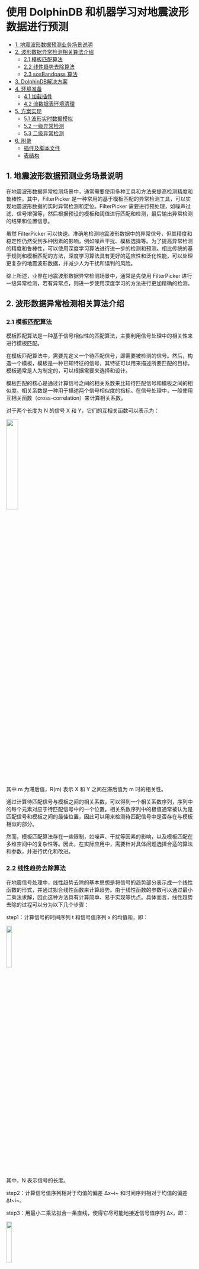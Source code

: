 # 使用 DolphinDB 和机器学习对地震波形数据进行预测
- [1. 地震波形数据预测业务场景说明](#1-地震波形数据预测业务场景说明)
- [2. 波形数据异常检测相关算法介绍](#2-波形数据异常检测相关算法介绍)
	- [2.1 模板匹配算法](#21-模板匹配算法)
	- [2.2 线性趋势去除算法](#22-线性趋势去除算法)
	- [2.3 sosBandpass 算法](#23-sosbandpass-算法)
- [3. DolphinDB解决方案](#3-dolphindb解决方案)
- [4. 环境准备](#4-环境准备)
	- [4.1 加载插件](#41-加载插件)
	- [4.2 流数据表环境清理](#42-流数据表环境清理)
- [5. 方案实现](#5-方案实现)
	- [5.1 波形实时数据模拟](#51-波形实时数据模拟)
	- [5.2 一级异常检测](#52-一级异常检测)
	- [5.3 二级异常检测](#53-二级异常检测)
- [6. 附录](#6-附录)
	- [插件及脚本文件](#插件及脚本文件)
	- [表结构](#表结构)


## 1. 地震波形数据预测业务场景说明

在地震波形数据异常检测场景中，通常需要使用多种工具和方法来提高检测精度和鲁棒性。其中，FilterPicker 是一种常用的基于模板匹配的异常检测工具，可以实现地震波形数据的实时异常检测和定位。FilterPicker 需要进行预处理，如噪声过滤、信号增强等，然后根据预设的模板和阈值进行匹配和检测，最后输出异常检测的结果和位置信息。

虽然 FilterPicker 可以快速、准确地检测地震波形数据中的异常信号，但其精度和稳定性仍然受到多种因素的影响，例如噪声干扰、模板选择等。为了提高异常检测的精度和鲁棒性，可以使用深度学习算法进行进一步的检测和预测。相比传统的基于规则和模板匹配的方法，深度学习算法具有更好的适应性和泛化性能，可以处理更复杂的地震波形数据，并减少人为干扰和误判的风险。

综上所述，业界在地震波形数据异常检测场景中，通常是先使用 FilterPicker 进行一级异常检测，若有异常点，则进一步使用深度学习的方法进行更加精确的检测。

## 2. 波形数据异常检测相关算法介绍

### 2.1 模板匹配算法

模板匹配算法是一种基于信号相似性的匹配算法，主要利用信号处理中的相关性来进行模板匹配。

在模板匹配算法中，需要先定义一个待匹配信号，即需要被检测的信号。然后，构造一个模板，模板是一种已知特征的信号，其特征可以用来描述所要匹配的目标。模板通常是人为制定的，可以根据需要来选择和设计。

模板匹配的核心是通过计算信号之间的相关系数来比较待匹配信号和模板之间的相似度。相关系数是一种用于描述两个信号相似度的指标。在信号处理中，一般使用互相关函数（cross-correlation）来计算相关系数。

对于两个长度为 N 的信号 X 和 Y，它们的互相关函数可以表示为：

<img src="./images/Earthquake_Prediction_with_DolphinDB_and_Machine_Learning/2_1.png" width=25%>

其中 m 为滞后值，R(m) 表示 X 和 Y 之间在滞后值为 m 时的相关性。

通过计算待匹配信号与模板之间的相关系数，可以得到一个相关系数序列，序列中的每个元素对应于待匹配信号中的一个位置。相关系数序列中的极值通常被认为是匹配信号和模板之间的最佳位置，因此可以用来检测待匹配信号中是否存在与模板相似的部分。

然而，模板匹配算法存在一些限制，如噪声、干扰等因素的影响，以及模板匹配在多维空间中的复杂性等。因此，在实际应用中，需要针对具体问题选择合适的算法和参数，并进行优化和改进。

### 2.2 线性趋势去除算法

在地震信号处理中，线性趋势去除的基本思想是将信号的趋势部分表示成一个线性函数的形式，并通过拟合线性函数来计算趋势。由于线性函数的参数可以通过最小二乘法求解，因此这种方法具有计算简单、易于实现等优点。具体而言，线性趋势去除的过程可以分为以下几个步骤：

step1：计算信号的时间序列 t 和信号值序列 x 的均值和，即：

<img src="./images/Earthquake_Prediction_with_DolphinDB_and_Machine_Learning/2_2.png" width=17%>

其中，N 表示信号的长度。

step2：计算信号值序列相对于均值的偏差 Δx~i~ 和时间序列相对于均值的偏差 Δt~i~。

step3：用最小二乘法拟合一条直线，使得它尽可能地接近信号值序列 Δx，即：

<img src="./images/Earthquake_Prediction_with_DolphinDB_and_Machine_Learning/2_3.png" width=17%>

其中，a 和 b 是拟合直线的斜率和截距，ε~i~ 是误差项。

step4：计算拟合直线的值 y~i~，即：

<img src="./images/Earthquake_Prediction_with_DolphinDB_and_Machine_Learning/2_4.png" width=14%>

step5：将信号的趋势部分去除，得到去趋势后的信号，即：

<img src="./images/Earthquake_Prediction_with_DolphinDB_and_Machine_Learning/2_5.png" width=12%>

### 2.3 sosBandpass 算法

sosBandpass 是一种数字信号处理算法，用于对地震数据进行带通滤波。其原理是使用一组二阶 IIR 滤波器级联，实现对地震数据在指定频率范围内的滤波，同时保留原始信号的相位信息。

具体地，sosBandpass 算法使用了一组二阶 IIR 滤波器级联的结构，也称为“串联二阶段滤波器”（Second-Order Sections Filter，SOS Filter）。每个二阶 IIR 滤波器的传递函数可以表示为：

<img src="./images/Earthquake_Prediction_with_DolphinDB_and_Machine_Learning/2_6.png" width=20%>

其中 z 是单位圆上的复变量，b~0~ b~1~, b~2~, a~1~, a~2~ 是滤波器的系数。通过调整这些系数的值，可以实现不同类型的滤波器，例如低通滤波器、高通滤波器和带通滤波器等。

对于一个带通滤波器，其通带范围可以表示为 [flow, fhigh]，其中 flow 和 fhigh 分别表示低频和高频截止频率。在 sosBandpass 算法中，通带范围被分成若干个子段，每个子段对应一个二阶 IIR 滤波器。假设通带范围被分成了 N 个子段，那么 sosBandpass 算法可以表示为：

<img src="./images/Earthquake_Prediction_with_DolphinDB_and_Machine_Learning/2_7.png" width=25%>

其中 x[n] 表示原始地震数据，y[n] 表示滤波后的地震数据。设 H~i~(z) 表示第 i 个二阶 IIR 滤波器的输出，可以表示为：

<img src="./images/Earthquake_Prediction_with_DolphinDB_and_Machine_Learning/2_8.png" width=25%>

其中，b~i,0~ ，b~i,1~，b~i,2~，a~i,1~， a~i,2~ 是第 i 个二阶 IIR 滤波器的系数。

## 3. DolphinDB解决方案

<img src="./images/Earthquake_Prediction_with_DolphinDB_and_Machine_Learning/3_1.png" width=55%>

- 实时流接入：流数据表是 DolphinDB 设计专门用于应对实时流数据存储与计算的内存表。具备吞吐量大，低延迟的优点，支持持久化，支持高可用。
- 流数据发布、订阅与消费：DolphinDB 流数据模块采用“发布-订阅-消费”的模式。流数据首先注入流数据表中，通过流数据表来发布数据，数据节点或者第三方的应用可以通过 DolphinDB 脚本或 API 来订阅及消费流数据。
- FilterPicker 插件：FilterPicker 是一种自动地震信号检测工具，可以从大量地震数据中自动检测和识别地震信号。它主要应用于地震预警、地震监测、地震研究等领域。DolphinDB 开发了对应的 FilterPicker 插件，根据该插件，可在 DolphinDB 内调用模板匹配算法，实现对地震波数据的处理，输出其中的突峭点。
- RTSeis 插件：RTSeis 是一个基于 Python 的实时地震数据处理包，包括地震数据的读取、处理、滤波、台阵响应的移除和地震事件检测等。DolphinDB 开发了对应的 RTSeis 插件，根据该插件，可以对波形数据进行 sosBandPass 滤波处理。
- TensorFlow 插件：用户可以使用 TensorFlow 框架将训练好的模型导出成 .pb 文件，在 DolphinDB 中通过 TensorFlow 插件调用该模型进行预测。

技术架构图中，DolphinDB 流数据表接收外部地震计产生的实时流数据，调用 FilterPicker 插件中的模板匹配算法对实时数据进行一级异常检测，对于异常点，先进行去趋势、滤波处理，再将结果归一化，最后调用 TensorFlow 插件进行预测，输出异常检测结果。

## 4. 环境准备

本节主要内容为加载插件、创建流数据表等，是后续波形实时数据模拟、异常检测的前备工作。

### 4.1 加载插件

为实现波形数据异常检测，DolphinDB 开发了对应的插件，见[附录](#插件及脚本文件)（目前只提供离线版，插件正式发布后会提供下载链接）。下载插件，在 *plugins* 目录下建立 *filterpicker*、*rtseis*、*tf* 三个文件夹，将插件解压到对应的文件夹里。

注意：添加环境变量前需关闭 DolphinDB Server。

Linux 添加环境变量：

```
export LD_LIBRARY_PATH=<YOUR DolphinDB Dir>/server/plugins/rtseis/:$LD_LIBRARY_PATH
export LD_LIBRARY_PATH=<YOUR DolphinDB Dir>/server/plugins/tf/:$LD_LIBRARY_PATH
```

启动 DolphinDB Server，通过 `loadPlugin()` 函数加载插件

```
try{ loadPlugin("./plugins/filterpicker/PluginFilterPicker.txt") }catch(ex){print(ex) }
try{ loadPlugin("./plugins/rtseis/PluginRTSeis.txt") }catch(ex){print(ex) }
try{ loadPlugin("./plugins/tf/PluginTf.txt") }catch(ex){print(ex) }
```

### 4.2 流数据表环境清理

清理流数据表之前需要取消订阅，通过 `unsubscribeTable()` 函数取消订阅，然后再通过 `dropStream()` 函数删除流数据表：

```
unsubscribeTable(tableName = "dataStream", actionName="filterPickerPredict");go
unsubscribeTable(tableName = "pickerStream",actionName="tensorFlowPredict");go
try{dropStreamTable("dataStream")}catch(ex){print(ex)}
try{dropStreamTable("pickerStream")}catch(ex){print(ex)}
try{dropStreamTable("tensorStream")}catch(ex){print(ex)}
```

以 `enableTableShareAndPersistence()` 函数创建流数据共享表并持久化：

```
  //dataStream，接收波形实时流数据
enableTableShareAndPersistence(table=streamTable(1000000:0, `tagid`ts`data, [INT,TIMESTAMP, INT]), tableName=`dataStream, cacheSize=1000000);
  //pickerStream
enableTableShareAndPersistence(table=streamTable(100000:0, `ts`id, [TIMESTAMP,INT]), tableName=`pickerStream, cacheSize=1000000);
  //tensorStream
enableTableShareAndPersistence(table=streamTable(100000:0, `ts`id, [TIMESTAMP, INT]), tableName=`tensorStream, cacheSize=1000000);
```

创建分布式数据库和维度表：

```
if(existsDatabase("dfs://seis01")) dropDatabase("dfs://seis01");
  //创建分布式数据库
create database "dfs://seis01" partitioned by VALUE(1..10), engine='TSDB'
  //创建维度表
create table "dfs://seis01"."tagInfo"(
	xfdsn SYMBOL,
	net SYMBOL,
	sta SYMBOL,
	loc SYMBOL,
	chn SYMBOL,
	id INT[compress="delta"]
)
sortColumns=[`id];
  //向维度表插入数据
net = ["ZJ","YN","XZ","XJ","TJ"]
sta = ["A0001","A0002","A0003","A0004","A0005","A0006","B0001","B0002","B0003","C0001"]
tmp = `EIE`EIN`EIZ
netList = stretch(net,150)
staList = take(stretch(sta,30),150)
locList = take(`40,150)
chn = take(tmp,150)
colt =   array(STRING)
for(i in 0..(chn.size()-1)){
	colt.append!( chn[i].split()[0] + "_" + chn[i].split()[1] + "_" +chn[i].split()[2] )
}
xfdsn = "XFDSN:"+netList+"_"+staList+"_"+locList+"_"+colt
t = table(xfdsn,netList as net,staList as sta,locList as loc,chn,1..150 as id)
loadTable( "dfs://seis01","tagInfo").append!(t);
```

## 5. 方案实现

本章包括以下内容

- 波形实时数据模拟
- 一级异常检测
- 二级异常检测

### 5.1 波形实时数据模拟

实际生产环境中每个通道每10毫秒采集一次数据，每个台站有三个通道。以下代码模拟了三个台站的波形实时数据：

```
/*
 * 模拟实时数据
 */
def insertIntoDataStream(){
	do{
		tagidList = 1 2 3 4 5 6 7 8 9
		ts = now()+(0..400)*10
		t = table(stretch(tagidList,3600)as tagid,take(ts,3600) as ts,randNormal(-2500, 1000, 3600) as data)
		objByName(`dataStream).append!(t)
		sleep(3500)
	}while(true)
}
jobId = submitJob("simulate","simulate",insertIntoDataStream);
//通过以下方式取消Job
//cancelJob(jobId)
```

### 5.2 一级异常检测

通过 `subscribe()` 函数订阅实时数据，进行一级异常检测，处理逻辑及代码如下所示：

step1：将实时数据按照 tagid 分组

step2：对每一 tagid，调用 `filterPicker::createFilterPicker()` 函数创建 filter handler

step3：调用 `filterPicker::filerPicker(pickerPtr, timeCol, dataCol, [fixedSize])` 函数进行模板匹配，得到突峭点。其中，各个参数含义如下所示：

- pickerPtr：每一 tagid 对应的 filter handler；
- timeCol：每一 tagid 对应的时间列；
- dataCol：每一 tagid 对应的采样值；
- fixedSize：批计算数据量大小，若数据不足 fixedSize，会累积到下次凑足 fixedSize 再进行计算

其中，突峭点算法参考 [ALomax - FilterPicker - a general purpose, broad-band, phase detector and picker](http://alomax.free.fr/FilterPicker/) 

```
/*
 *一级异常检测处理函数
 *计算波形实时数据中的突峭时间点
 *返回值为突峭时间点和通道id
 */
def pickerHandler(mutable pickerSt, mutable res, vz, msg){
	tags=groups(msg[`tagid]) //按tagid分组
	for (tag in tags.keys()){
		re=res[tag]
		if(re==NULL){
			//创建filter handler
			re= filterPicker::createFilterPicker()
			res[tag]=re
		}
		//将数据传入filterPicker进行计算
		vt=filterPicker::filterPicker(re,msg[tags[tag]][`ts], msg[tags[tag]][`data].float(), 1000)
		if(vt.size()>0){
			vid=take(tag,vt.size())
			pickerSt.append!(table(vt as ts,vid as id))
		}
	}
}

vz=exec id from loadTable("dfs://seis01","tagInfo") where chn ilike("%z") //只需要计算Z分量的数据
res=dict(INT, ANY)
//订阅dataStream，进行一级异常检测，异常检测结果输出到filterStream中
subscribeTable(tableName = "dataStream", actionName="filterPickerPredict", offset=-1,handler=pickerHandler{objByName("pickerStream"), res, vz, }, msgAsTable=true, batchSize = 2000, throttle=1,reconnect=true)
```

一级异常检测结果样例如下所示：

|           ts            |  id  |
| :---------------------: | :--: |
| 2023.04.20T14:37:57.838 |  1   |

上述异常时间点前后几秒内的采样数据如下：

| tagid |           ts            | data  |
| :---: | :---------------------: | :---: |
|   …   |            …            |   …   |
|   1   | 2023.04.20T14:37:57.797 | -3120 |
|   1   | 2023.04.20T14:37:57.807 | -3005 |
|   1   | 2023.04.20T14:37:57.818 | -521  |
|   1   | 2023.04.20T14:37:57.828 | -3886 |
|   1   | 2023.04.20T14:37:57.838 | 1441  |
|   1   | 2023.04.20T14:37:57.848 | 1220  |
|   1   | 2023.04.20T14:37:57.858 | -974  |
|   1   | 2023.04.20T14:37:57.868 | -396  |
|   1   | 2023.04.20T14:37:57.878 | -943  |
|   …   |            …            |   …   |

从采样数据来看，“2023.04.20T14:37:57.838”时间点前后振幅明显变大，确实是一个突峭点。

### 5.3 二级异常检测

通过 `subscribe()` 函数订阅 pickerStream，进行去趋势、滤波、归一化以及二级异常检测，处理逻辑及代码如下所示：

step1：调用 `tf::load(modelFileName, inputName, outputName, [shape])` 函数导入训练好的 TensorFlow 模型（本文使用的深度学习模型不方便对外提供，读者需自行训练模型并调用）。其中各参数含义如下：

- *modelFileName*：模型路径。如果是 keras 生成的 h5 格式的模型文件，可用 [Keras to TensorFlow](https://github.com/amir-abdi/keras_to_tensorflow) 将 h5 格式的模型文件转成 TensorFlow 的 pb 文件后再进行加载。
- *inputName*：模型中输入节点名称，如果不知道，可用[附录](#插件及脚本文件)的 *printTensorName.py* 文件进行打印，输出的第一个即为输入节点名称。
- *outputName*：模型中输出节点名称，如果不知道，可用[附录](#插件及脚本文件)的 *printTensorName.py* 文件进行打印，输出的最后一个即为输出节点名称。
- *shape*：N 维 (N>=3) 数组的 shape，当 N>=3 时才需要提供，类型为 int 类型的 vector，如[3, 5, 8]表示 *shape* 为3×5×8。如果提供了 *shape*，后面用于预测的 data 请使用 `flatten(x)` 函数转成的一维向量。

step2：提取突峭点前后两秒内三分量数据

step3：剔除趋势成分(本文将趋势视为线性的，采用最小二乘法估计线性函数的参数)

step4：调用 `rtseis::sosBandPass(x, nTaps, f_min, f_max, windowType, fsamp, ripple)` 函数对三通道数据进行 sosBandPass 变换。其中，各个参数含义如下所示：

- *x*：需要处理的数据
- *nTaps*：筛选器参数
- *f_min*：最低频率
- *f_max*：最高频率
- *windowType*：窗口类型，0-3分别代表 BUTTERWORTH，BESSEL，CHEBYSHEV1，CHEBYSHEV2
- *fsamp*：采样频率
- *ripple*：windowType 为2或3时的波纹大小

step5：先对滤波数据进行归一化处理，然后调用 `tf::predict(model, data)` 函数进行预测，当预测概率 prob_P 或者 prob_s 的概率大于0.9时，认为该段信号很可能是地震波 P 波或者 S 波信号，然后输出对应的 filterpicker 的突峭点。其中，`tf::predict(model, data)` 各参数含义如下所示：

- *model*：tensorflow 的 model，为 `tf::load()` 函数的返回值
- *data*：需要预测的数据，仅支持同种数据类型的 matrix、vector、table 或者 dictionary。如果在 `tf::load()` 时提供了 *shape* 参数，则 *data* 必须为使用 `flatten(x)` 函数转成的一维向量。

```
def tensorHandler(mutable tensorSt, mutable infoTable, mutable model, mutable cache, msg){
	if(msg.type()!=0) cache.append!(msg)	
	if(cache.size()==0) return
	currTime = now() - 2000
	outed = select * from cache where timestamp  < currTime
	for(s in outed){
		//获取同个台站id信息
		info = select net,sta,loc from infoTable where id == s[`id]
		netInfo = info[`net][0]
		staInfo = info[`sta][0]
		bhzInfo = info[`loc][0]
		bheId = exec id from infoTable where net == netInfo and sta == staInfo and loc == bhzInfo and ilike(chn,"%e")
		bhnId = exec id from infoTable where net == netInfo and sta == staInfo and loc == bhzInfo and ilike(chn,"%n")
		bhzId = exec id from infoTable where net == netInfo and sta == staInfo and loc == bhzInfo and ilike(chn,"%z")
		//获取三个分量数据
		begT = timestamp(s[`timestamp] - 2000)
		endT = timestamp(s[`timestamp] + 1999)
		ve = exec data from dataStream where tagid ==bheId[0] and ts between(begT:endT)
		vn = exec data from dataStream where tagid ==bhnId[0] and ts between(begT:endT)
		vz = exec data from dataStream where tagid ==bhzId[0] and ts between(begT:endT)
		if(ve.size()==  400 && vn.size() ==  400 && vz.size() ==  400) {
			//去趋势
			tem = ols(vn, 0..399)
			bhn = vn - (tem[0] + tem[1]*0..399)
			tem = ols(ve, 0..399)
			bhe = ve - (tem[0] + tem[1]*0..399)
			tem = ols(vz, 0..399)
			bhz = vz - (tem[0] + tem[1]*0..399)
			//滤波
			bhn = rtseis::sosBandPass(bhn,4,3.0,20.0,0,100.0,0.0);
			bhe = rtseis::sosBandPass(bhe,4,3.0,20.0,0,100.0,0.0);
			bhz = rtseis::sosBandPass(bhz,4,3.0,20.0,0,100.0,0.0);
			m = matrix(bhn,bhe,bhz)
			//矩阵数据归一化
			m1 = m / max(max(abs(m)))
			//输入模型进行预测, ts返回值为预测结果
			ts = tf::predict(model, float(m1))
			//prob_p 是P波的概率，prob_S是S波概率, prob_N是噪声的概率。
			prob_P = ts[0]
			prob_S = ts[1]
			prob_N = ts[2]
			if(prob_P > 0.90 || prob_S > 0.90){
				tensorSt.append!(table(s[`timestamp] as timestamp, s[`id] as id))
			}	
		 }
	}
	delete from cache where timestamp  < currTime	
}

  //导入模型
model = tf::load("./model_pol.pb", "conv1d_1_input", "activation_7_1/concat")
infoTable = select * from  loadTable("dfs://seis01","tagInfo")
vz=exec id from loadTable("dfs://seis01","tagInfo") where chn ilike("%z") //只需要计算Z分量的数据
cache =   table(10:0, `timestamp`id, [TIMESTAMP, INT])
  //订阅pickerStream，进行二级异常检测
subscribeTable(tableName = "pickerStream",actionName="tensorFlowPredict", offset=-1, handler=tensorHandler{objByName("tensorStream"),infoTable, model,cache,}, msgAsTable=true, batchSize = 1000, throttle=0.4, timeTrigger=true,reconnect=true)
```

对一级异常检测的结果进行二级异常检测后，结果样例如下表所示：

|           ts            |  id  |
| :---------------------: | :--: |
| 2023.04.20T14:37:57.838 |  1   |

## 6. 附录

### 插件及脚本文件

- filterpicker
- rtseis
- tf

- printTensorName.py

以上三个插件及 printTensorName.py 可以在 [Earthquake_Prediction_with_DolphinDB_and_Machine_Learning](https://www.dolphindb.cn/downloads/docs/) 上下载并解压便可获取。

### 表结构

维度表结构：

| 字段  | DolphinDB 数据类型 | 含义 |
| ----- | ------------------ | ---- |
| xfdsn | SYMBOL             |      |
| net   | SYMBOL             | 台网 |
| sta   | SYMBOL             | 台站 |
| loc   | SYMBOL             | 位置 |
| chn   | SYMBOL             | 通道 |
| id    | INT                |      |

dataStream 表结构：

| **字段名** | **DolphinDB 数据类型** | **含义**                    |
| :--------- | :--------------------- | :-------------------------- |
| tagid      | INT                    | 维度表中的 id，代表一个通道 |
| ts         | TIMESTAMP              | 采样时间                    |
| data       | INT                    | 采样值                      |

pickerStream 表结构：

| 字段 | DolphinDB 数据类型 | 含义                        |
| ---- | ------------------ | --------------------------- |
| ts   | TIMESTAMP          | 采样时间                    |
| id   | INT                | 维度表中的 id，代表一个通道 |

tensorStream 表结构：

| **字段** | **DolphinDB 数据类型** | **含义**                    |
| :------- | :--------------------- | :-------------------------- |
| ts       | TIMESTAMP              | 采样时间                    |
| id       | INT                    | 维度表中的 id，代表一个通道 |

 